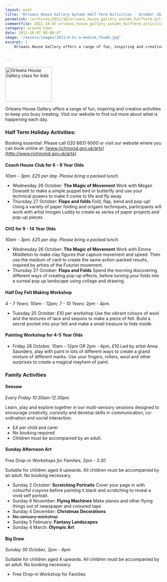 ```yaml
---
layout: post
title: "Orleans House Gallery Autumn Half-Term Activities - October 2011"
permalink: /archives/2011/10/orleans_house_gallery_autumn_halfterm_activities_o.html
commentfile: 2011-10-07-orleans_house_gallery_autumn_halfterm_activities_o
category: around_town
date: 2011-10-07 08:00:47
image: "/assets/images/2011/4-5s-a-medium_thumb.jpg"
excerpt: |
    Orleans House Gallery offers a range of fun, inspiring and creative activities to keep you busy creating.  Visit our website to find out more about what is happening each day.


---
```


<a href="/assets/images/2011/4-5s-a-medium.jpg" title="See larger version of - Orleans House Gallery class for kids"><img src="/assets/images/2011/4-5s-a-medium_thumb.jpg" width="150" height="112" alt="Orleans House Gallery class for kids" class="photo right" /></a>

Orleans House Gallery offers a range of fun, inspiring and creative activities to keep you busy creating. Visit our website to find out more about what is happening each day.

### Half Term Holiday Activities:

Booking essential: Please call 020 8831 6000 or visit our website where you can book online at: [www.richmond.gov.uk/arts](http://www.richmond.gov.uk/arts)

#### Coach House Club for 6 - 9 Year Olds

*10am - 3pm. £25 per day. Please bring a packed lunch.*

-   Wednesday 26 October: **The Magic of Movement**
    Work with Megan Dowsett to make a simple puppet bird or butterfly and use your technical powers to make it come to life and fly away.
-   Thursday 27 October: **Flaps and folds**
    Fold, flap, bend and pop-up! Using a variety of paper folding and origami techniques, participants will work with artist Imogen Luddy to create as series of paper projects and pop-up pieces

#### CH2 for 9 - 14 Year Olds

*10am - 3pm. £25 per day. Please bring a packed lunch.*

-   Wednesday 26 October: **The Magic of Movement**
    Work with Emma Middleton to make clay figures that capture movement and speed. Then use the medium of card to create the same action-packed results, inspired by artists of the Futurist movement.
-   Thursday 27 October: **Flaps and Folds**
    Spend the morning discovering different ways of creating pop-up effects, before turning your folds into a surreal pop up landscape using collage and drawing.

#### Half Day Felt Making Workshop

*4 - 7 Years: 10am - 12pm; 7 - 10 Years: 2pm - 4pm.*

-   Tuesday 25 October: £10 per workshop
    Use the vibrant colours of wool and the textures of lace and sequins to make a piece of felt. Build a secret pocket into your felt and make a small treasure to hide inside.

#### Painting Workshop for 4-5 Year Olds

-   Friday 28 October, 10am - 12pm OR 2pm - 4pm, £10
    Led by artist Anna Saunders, play with paint in lots of different ways to create a grand mixture of different marks. Use your fingers, rollers, wool and other surprises to create a magical mayhem of paint.

### Family Activities

#### Seesaw

*Every Friday 10.30am-12.30pm*

Learn, play and explore together in our multi-sensory sessions designed to encourage creativity, curiosity and develop skills in communication, co-ordination and social interaction.

-   £4 per child and carer
-   No booking required
-   Children must be accompanied by an adult.

#### Sunday Afternoon Art

*Free Drop-in Workshops for Families, 2pm - 3.30*

Suitable for children aged 4 upwards. All children must be accompanied by an adult. No booking necessary.

-   Sunday 2 October: **Scratching Portraits**
    Cover your page in with colourful crayons before painting it black and scratching to reveal a vivid self portrait.
-   Sunday 6 November: **Flying Machines**
    Make planes and other flying things out of newspaper and coloured tape
-   Sunday 4 December: **Christmas Decorations**
-   ~~No January workshop~~
-   Sunday 5 February: **Fantasy Landscapes**
-   Sunday 4 March: **Olympic Art**

#### Big Draw

*Sunday 30 October, 2pm - 4pm*

Suitable for children aged 4 upwards. All children must be accompanied by an adult. No booking necessary.

-   Free Drop-in Workshop for Families
